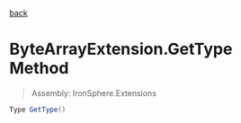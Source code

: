 ﻿

[back](/IronSphere.Extensions/types/ByteArrayExtension)

# ByteArrayExtension.GetType Method

> Assembly: IronSphere.Extensions

```csharp
Type GetType()
```



 